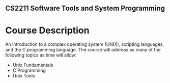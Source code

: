 ## CS2211 Software Tools and System Programming
# Course Description
An introduction to a complex operating system (UNIX), scripting languages, and the C programming language. The course will address as many of the following topics as time will allow:
- Unix Fundamentals
- C Programming
- Unix Tools
